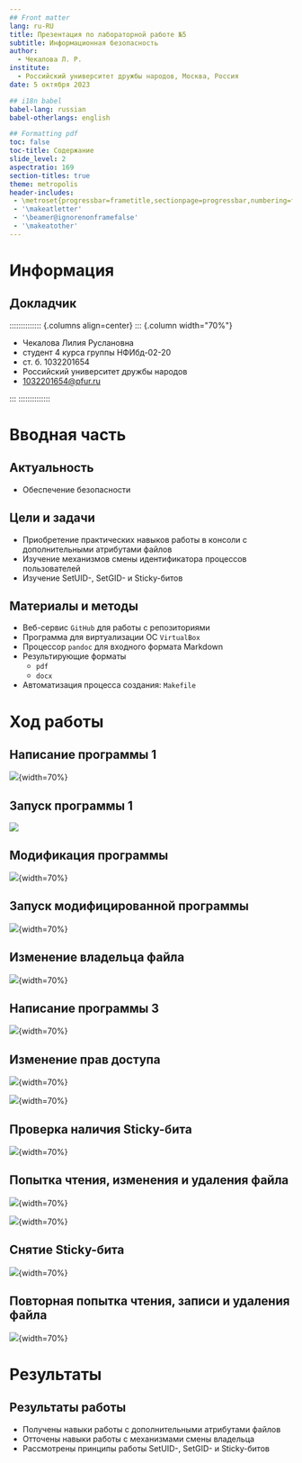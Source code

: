 ```yaml
---
## Front matter
lang: ru-RU
title: Презентация по лабораторной работе №5
subtitle: Информационная безопасность
author:
  - Чекалова Л. Р.
institute:
  - Российский университет дружбы народов, Москва, Россия
date: 5 октября 2023

## i18n babel
babel-lang: russian
babel-otherlangs: english

## Formatting pdf
toc: false
toc-title: Содержание
slide_level: 2
aspectratio: 169
section-titles: true
theme: metropolis
header-includes:
 - \metroset{progressbar=frametitle,sectionpage=progressbar,numbering=fraction}
 - '\makeatletter'
 - '\beamer@ignorenonframefalse'
 - '\makeatother'
---
```


# Информация

## Докладчик

:::::::::::::: {.columns align=center}
::: {.column width="70%"}

  * Чекалова Лилия Руслановна
  * студент 4 курса группы НФИбд-02-20
  * ст. б. 1032201654
  * Российский университет дружбы народов
  * [1032201654@pfur.ru](mailto:1032201654@@pfur.ru)

:::
::::::::::::::

# Вводная часть

## Актуальность

- Обеспечение безопасности

## Цели и задачи

- Приобретение практических навыков работы в консоли с дополнительными атрибутами файлов
- Изучение механизмов смены идентификатора процессов пользователей
- Изучение SetUID-, SetGID- и Sticky-битов

## Материалы и методы

- Веб-сервис `GitHub` для работы с репозиториями
- Программа для виртуализации ОС `VirtualBox`
- Процессор `pandoc` для входного формата Markdown
- Результирующие форматы
	- `pdf`
	- `docx`
- Автоматизация процесса создания: `Makefile`

# Ход работы

## Написание программы 1

![](image/2.png){width=70%}

## Запуск программы 1

![](image/4.png)

## Модификация программы

![](image/5.png){width=70%}

## Запуск модифицированной программы

![](image/6.png){width=70%}

## Изменение владельца файла

![](image/7.png){width=70%}

## Написание программы 3

![](image/9.png){width=70%}

## Изменение прав доступа

![](image/10.png){width=70%}

![](image/11.png){width=70%}

## Проверка наличия Sticky-бита

![](image/14.png){width=70%}

## Попытка чтения, изменения и удаления файла

![](image/15.png){width=70%}

![](image/15а.png){width=70%}

## Снятие Sticky-бита

![](image/16.png){width=70%}

## Повторная попытка чтения, записи и удаления файла

![](image/17.png){width=70%}

# Результаты

## Результаты работы

- Получены навыки работы с дополнительными атрибутами файлов
- Отточены навыки работы с механизмами смены владельца
- Рассмотрены принципы работы SetUID-, SetGID- и Sticky-битов